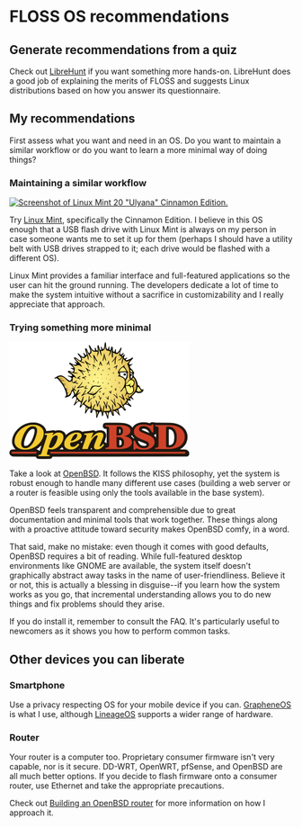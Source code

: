 # FLOSS OS recommendations

## Generate recommendations from a quiz

Check out [LibreHunt](https://librehunt.org/) if you want something more
hands-on. LibreHunt does a good job of explaining the merits of FLOSS
and suggests Linux distributions based on how you answer its
questionnaire.

## My recommendations

First assess what you want and need in an OS. Do you want to maintain
a similar workflow or do you want to learn a more minimal way of doing
things?

### Maintaining a similar workflow

[![Screenshot of Linux Mint 20 "Ulyana" Cinnamon
Edition.](/images/cinnamon-thumb.png "Look at all those buttons. You can probably click them or something.")](/images/cinnamon-full.png)

Try [Linux Mint](https://www.linuxmint.com/download.php), specifically
the Cinnamon Edition. I believe in this OS enough that a USB flash drive
with Linux Mint is always on my person in case someone wants me to set
it up for them (perhaps I should have a utility belt with USB drives
strapped to it; each drive would be flashed with a different OS).

Linux Mint provides a familiar interface and full-featured applications
so the user can hit the ground running. The developers dedicate a lot of
time to make the system intuitive without a sacrifice in customizability
and I really appreciate that approach.

### Trying something more minimal

[![The OpenBSD logo with the mascot, Puffy the pufferfish, above it.](/images/openbsd-logo.png "Puffy is one of my favorite mascots.")](/images/openbsd-logo.png)

Take a look at [OpenBSD](https://www.openbsd.org/). It follows the KISS
philosophy, yet the system is robust enough to handle many different use
cases (building a web server or a router is feasible using only the
tools available in the base system).

OpenBSD feels transparent and comprehensible due to great documentation
and minimal tools that work together. These things along with
a proactive attitude toward security makes OpenBSD comfy, in a word.

That said, make no mistake: even though it comes with good defaults,
OpenBSD requires a bit of reading. While full-featured desktop environments
like GNOME are available, the system itself doesn't graphically abstract
away tasks in the name of user-friendliness. Believe it or not, this is
actually a blessing in disguise--if you learn how the system works as
you go, that incremental understanding allows you to do new things and
fix problems should they arise.

If you do install it, remember to consult the FAQ. It's particularly
useful to newcomers as it shows you how to perform common tasks.

## Other devices you can liberate

### Smartphone

Use a privacy respecting OS for your mobile device if you can.
[GrapheneOS](https://grapheneos.org/) is what I use, although
[LineageOS](https://www.lineageos.org/) supports a wider range of
hardware.

### Router

Your router is a computer too. Proprietary consumer firmware isn't very
capable, nor is it secure. DD-WRT, OpenWRT, pfSense, and OpenBSD are all
much better options. If you decide to flash firmware onto a consumer
router, use Ethernet and take the appropriate precautions.

Check out [Building an OpenBSD router](/openbsd-router.html) for more
information on how I approach it.
